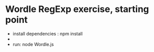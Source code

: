 
# Wordle RegExp exercise, starting point

* install dependencies : npm install
* 
* run: node Wordle.js